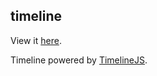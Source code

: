 timeline
---

View it [here](http://love.shaofantasy.cn/timeline/).

Timeline powered by [TimelineJS](https://github.com/NUKnightLab/TimelineJS).
